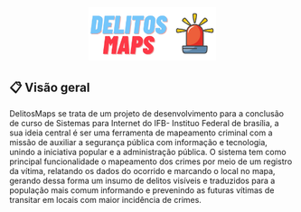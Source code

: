 <p align="center">
  <img src="delitosmaps-logoo.png" width="227" alt="Logo DelitosMaps" />
</p>

## 📋 Visão geral
DelitosMaps se trata de um projeto de desenvolvimento para a conclusão de curso de Sistemas para Internet do IFB- Instituo Federal de brasília, a sua ideia central é ser uma ferramenta  de mapeamento criminal com a missão de auxiliar a segurança pública com informação e tecnologia, unindo a iniciativa popular e a administração pública.
O sistema tem como principal funcionalidade o mapeamento dos crimes por meio de um registro da vítima, relatando os dados do ocorrido e marcando o local no mapa, gerando dessa forma um insumo de delitos visíveis e traduzidos para a população mais comum informando e prevenindo as futuras vítimas de transitar em locais com maior incidência de crimes.

